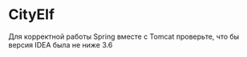 # CityElf

Для корректной работы Spring вместе с Tomcat проверьте, что бы версия IDEA была не ниже 3.6  


